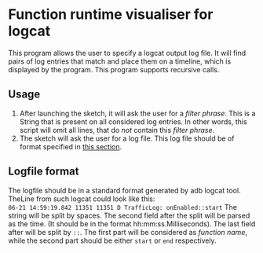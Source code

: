 # Function runtime visualiser for logcat

This program allows the user to specify a logcat output log file. It will find pairs of log entries that match and place them on a timeline, which is displayed by the program. This program supports recursive calls.

## Usage
1. After launching the sketch, it will ask the user for a *filter phrase*. This is a String that is present on all considered log entries. In other words, this script will omit all lines, that do *not* contain this *filter phrase*. 
2. The sketch will ask the user for a log file. This log file should be of format specified in [this section](##logfile-format).

## Logfile format
The logfile should be in a standard format generated by adb logcat tool. TheLine from such logcat could look like this:\
`06-21 14:59:19.842 11351 11351 D TrafficLog: onEnabled::start`
The string will be split by spaces. The second field after the split will be parsed as the time. (It should be in the format hh:mm:ss.Milliseconds). The last field after will be split by `::`. The first part will be considered as *function name*, while the second part should be either `start` or `end` respectively.   